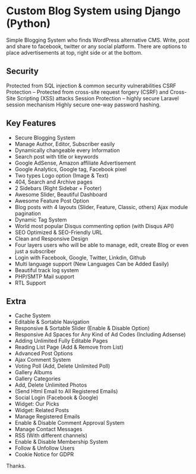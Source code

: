 # Custom Blog System using Django (Python)
Simple Blogging System who finds WordPress alternative CMS. Write, post and share to facebook, twitter or any social platform. There are options to place advertisements at top, right side or at the bottom.

## Security
Protected from SQL injection & common security vulnerabilities CSRF Protection – Protected from cross-site request forgery (CSRF) and Cross-Site Scripting (XSS) attacks Session Protection – highly secure Laravel session mechanism Highly secure one-way password hashing.

## Key Features
- Secure Blogging System
- Manage Author, Editor, Subscriber easily
- Dynamically changeable every Information
- Search post with title or keywords  
- Google AdSense, Amazon affiliate Advertisement 
- Google Analytics, Google tag, Facebook pixel 
- Two types Logo option (Image & Text)
- 404, Search and Archive pages 
- 2 Sidebars (Right Sidebar + Footer)
- Awesome Slider, Beautiful Dashboard 
- Awesome Feature Post Option 
- Blog posts with 4 layouts (Slider, Feature, Classic, others) Ajax module pagination 
- Dynamic Tag System 
- World most popular Disqus commenting option (with Disqus API)
- SEO Optimized & SEO-Friendly URL 
- Clean and Responsive Design 
- Four layers users who will be able to manage, edit, create Blog or even just a subscriber 
- Login with Facebook, Google, Twitter, Linkdin, Github 
- Multi language support (New Languages Can be Added Easily) 
- Beautiful track log system 
- PHP/SMTP Mail support 
- RTL Support

## Extra
- Cache System
- Editable & Sortable Navigation
- Responsive & Sortable Slider (Enable & Disable Option)
- Responsive Ad Spaces for Any Kind of Ad Codes (Including Adsense)
- Adding Unlimited Fully Editable Pages
- Reading List Page (Add & Remove from List)
- Advanced Post Options
- Ajax Comment System
- Voting Poll (Add, Delete Unlimited Poll)
- Gallery Albums
- Gallery Categories
- Add, Delete Unlimited Photos
- (Send Html Email to All Registered Emails)
- Social Login (Facebook & Google)
- Widget: Our Picks
- Widget: Related Posts
- Manage Registered Emails
- Enable & Disable Comment Approval System
- Manage Contact Messages
- RSS (With different channels)
- Enable & Disable Membership System
- Follow & Unfollow Users
- Cookie Notice for GDPR

Thanks.

